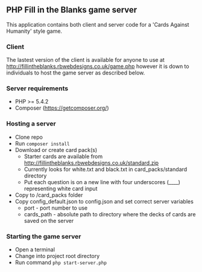 ## PHP Fill in the Blanks game server
This application contains both client and server code for a 'Cards Against Humanity' style game.

### Client
The lastest version of the client is available for anyone to use at http://fillintheblanks.rbwebdesigns.co.uk/game.php however it is down to individuals to host the game server as described below.

### Server requirements
 - PHP >= 5.4.2
 - Composer (https://getcomposer.org/)

### Hosting a server
 - Clone repo
 - Run `composer install`
 - Download or create card pack(s)
   - Starter cards are available from http://fillintheblanks.rbwebdesigns.co.uk/standard.zip
   - Currently looks for white.txt and black.txt in card_packs/standard directory
   - Put each question is on a new line with four underscores (____) representing white card input
 - Copy to /card_packs folder
 - Copy config_default.json to config.json and set correct server variables
   - port - port number to use
   - cards_path - absolute path to directory where the decks of cards are saved on the server

### Starting the game server
 - Open a terminal
 - Change into project root directory
 - Run command `php start-server.php`